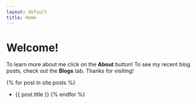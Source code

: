 ```yaml
---
layout: default
title: Home
---
```


# Welcome!

To learn more about me click on the **About** button! To see my recent blog posts, check out the **Blogs** tab. Thanks for visiting!

{% for post in site.posts %}
  - {{ post.title }}
{% endfor %}